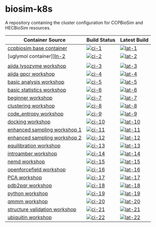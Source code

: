 # biosim-k8s
A repository containing the cluster configuration for CCPBioSim and HECBioSim resources.

| Container Source                       | Build Status       | Latest Build          |
| -------------------------------------- | ------------------ | --------------------- |
| [ccpbiosim base container][ln-1]       | [![ci-1]][cil-1]   | [![lat-1]][latl-1]    |
| [uglymol container]][ln-2]             | [![ci-2]][cil-2]   | [![lat-2]][latl-2]    |
|                                        |                    |                       |
| [aiida lysozyme workshop][ln-3]        | [![ci-3]][cil-3]   | [![lat-3]][latl-3]    |
| [aiida gpcr workshop][ln-4]            | [![ci-4]][cil-4]   | [![lat-4]][latl-4]    |
| [basic analysis workshop][ln-5]        | [![ci-5]][cil-5]   | [![lat-5]][latl-5]    |
| [basic statistics workshop][ln-6]      | [![ci-6]][cil-6]   | [![lat-6]][latl-6]    |
| [beginner workshop][ln-7]              | [![ci-7]][cil-7]   | [![lat-7]][latl-7]    |
| [clustering workshop][ln-8]            | [![ci-8]][cil-8]   | [![lat-8]][latl-8]    |
| [code_entropy workshop][ln-9]          | [![ci-9]][cil-9]   | [![lat-9]][latl-9]    |
| [docking workshop][ln-10]              | [![ci-10]][cil-10] | [![lat-10]][latl-10]  |
| [enhanced sampling workshop 1][ln-11]  | [![ci-11]][cil-11] | [![lat-11]][latl-11]  |
| [enhanced sampling workshop 2][ln-12]  | [![ci-12]][cil-12] | [![lat-12]][latl-12]  |
| [equilibration workshop][ln-13]        | [![ci-13]][cil-13] | [![lat-13]][latl-13]  |
| [introamber workshop][ln-14]           | [![ci-14]][cil-14] | [![lat-14]][latl-14]  |
| [nemd workshop][ln-15]                 | [![ci-15]][cil-15] | [![lat-15]][latl-15]  |
| [openforcefield workshop][ln-16]       | [![ci-16]][cil-16] | [![lat-16]][latl-16]  |
| [PCA workshop][ln-17]                  | [![ci-17]][cil-17] | [![lat-17]][latl-17]  |
| [pdb2pqr workshop][ln-18]              | [![ci-18]][cil-18] | [![lat-18]][latl-18]  |
| [python workshop][ln-19]               | [![ci-19]][cil-19] | [![lat-19]][latl-19]  |
| [qmmm workshop][ln-20]                 | [![ci-20]][cil-20] | [![lat-20]][latl-20]  |
| [structure validation workshop][ln-21] | [![ci-21]][cil-21] | [![lat-21]][latl-21]  |
| [ubiquitin workshop][ln-22]            | [![ci-22]][cil-22] | [![lat-22]][latl-22]  |

[ln-1]: https://github.com/jimboid/biosim-jupyterhub-base
[ci-1]: https://github.com/jimboid/biosim-jupyterhub-base/actions/workflows/build.yaml/badge.svg?branch=main
[cil-1]: https://github.com/jimboid/biosim-jupyterhub-base/actions/workflows/build.yaml
[lat-1]: https://img.shields.io/badge/dynamic/json?url=https%3A%2F%2Fjimboid.github.io%2Fbiosim-workshops-dash%2Fworkshop.json&query=%24.containers.biosim-jupyterhub-base.latest&labelColor=grey&logo=github&logoColor=white&label=latest&color=purple
[latl-1]: https://github.com/jimboid/biosim-jupyterhub-base/pkgs/container/biosim-jupyterhub-base

[ln-2]: https://github.com/jimboid/biosim-uglymol
[ci-2]: https://github.com/jimboid/biosim-uglymol/actions/workflows/build.yaml/badge.svg?branch=main
[cil-2]: https://github.com/jimboid/biosim-uglymol/actions/workflows/build.yaml
[lat-2]: https://img.shields.io/badge/dynamic/json?url=https%3A%2F%2Fjimboid.github.io%2Fbiosim-workshops-dash%2Fworkshop.json&query=%24.containers.biosim-uglymol.latest&labelColor=grey&logo=github&logoColor=white&label=latest&color=purple
[latl-2]: https://github.com/jimboid/biosim-jupyterhub-base/pkgs/container/biosim-uglymol

[ln-3]: https://github.com/jimboid/biosim-aiida-lysozyme-workshop
[ci-3]: https://github.com/jimboid/biosim-aiida-lysozyme-workshop/actions/workflows/build.yaml/badge.svg?branch=main
[cil-3]: https://github.com/jimboid/biosim-aiida-lysozyme-workshop/actions/workflows/build.yaml
[lat-3]: https://img.shields.io/badge/dynamic/json?url=https%3A%2F%2Fjimboid.github.io%2Fbiosim-workshops-dash%2Fworkshop.json&query=%24.containers.biosim-aiida-lysozyme-workshop.latest&labelColor=grey&logo=github&logoColor=white&label=latest&color=purple
[latl-3]: https://github.com/jimboid/biosim-jupyterhub-base/pkgs/container/biosim-aiida-lysozyme-workshop

[ln-4]: https://github.com/jimboid/biosim-aiida-gpcr-workshop
[ci-4]: https://github.com/jimboid/biosim-aiida-gpcr-workshop/actions/workflows/build.yaml/badge.svg?branch=main
[cil-4]: https://github.com/jimboid/biosim-aiida-gpcr-workshop/actions/workflows/build.yaml
[lat-4]: https://img.shields.io/badge/dynamic/json?url=https%3A%2F%2Fjimboid.github.io%2Fbiosim-workshops-dash%2Fworkshop.json&query=%24.containers.biosim-aiida-gpcr-workshop.latest&labelColor=grey&logo=github&logoColor=white&label=latest&color=purple
[latl-4]: https://github.com/jimboid/biosim-jupyterhub-base/pkgs/container/biosim-aiida-gpcr-workshop

[ln-5]: https://github.com/jimboid/biosim-basic-analysis-workshop
[ci-5]: https://github.com/jimboid/biosim-basic-analysis-workshop/actions/workflows/build.yaml/badge.svg?branch=main
[cil-5]: https://github.com/jimboid/biosim-basic-analysis-workshop/actions/workflows/build.yaml
[lat-5]: https://img.shields.io/badge/dynamic/json?url=https%3A%2F%2Fjimboid.github.io%2Fbiosim-workshops-dash%2Fworkshop.json&query=%24.containers.biosim-basic-analysis-workshop.latest&labelColor=grey&logo=github&logoColor=white&label=latest&color=purple
[latl-5]: https://github.com/jimboid/biosim-jupyterhub-base/pkgs/container/biosim-basic-analysis-workshop

[ln-6]: https://github.com/jimboid/biosim-basic-statistics-workshop
[ci-6]: https://github.com/jimboid/biosim-basic-statistics-workshop/actions/workflows/build.yaml/badge.svg?branch=main
[cil-6]: https://github.com/jimboid/biosim-basic-statistics-workshop/actions/workflows/build.yaml
[lat-6]: https://img.shields.io/badge/dynamic/json?url=https%3A%2F%2Fjimboid.github.io%2Fbiosim-workshops-dash%2Fworkshop.json&query=%24.containers.biosim-basic-statistics-workshop.latest&labelColor=grey&logo=github&logoColor=white&label=latest&color=purple
[latl-6]: https://github.com/jimboid/biosim-jupyterhub-base/pkgs/container/biosim-basic-statistics-workshop

[ln-7]: https://github.com/jimboid/biosim-beginners-workshop
[ci-7]: https://github.com/jimboid/biosim-beginners-workshop/actions/workflows/build.yaml/badge.svg?branch=main
[cil-7]: https://github.com/jimboid/biosim-beginners-workshop/actions/workflows/build.yaml
[lat-7]: https://img.shields.io/badge/dynamic/json?url=https%3A%2F%2Fjimboid.github.io%2Fbiosim-workshops-dash%2Fworkshop.json&query=%24.containers.biosim-beginners-workshop.latest&labelColor=grey&logo=github&logoColor=white&label=latest&color=purple
[latl-7]: https://github.com/jimboid/biosim-jupyterhub-base/pkgs/container/biosim-beginners-workshop

[ln-8]: https://github.com/jimboid/biosim-clustering-workshop
[ci-8]: https://github.com/jimboid/biosim-clustering-workshop/actions/workflows/build.yaml/badge.svg?branch=main
[cil-8]: https://github.com/jimboid/biosim-clustering-workshop/actions/workflows/build.yaml
[lat-8]: https://img.shields.io/badge/dynamic/json?url=https%3A%2F%2Fjimboid.github.io%2Fbiosim-workshops-dash%2Fworkshop.json&query=%24.containers.biosim-clustering-workshop.latest&labelColor=grey&logo=github&logoColor=white&label=latest&color=purple
[latl-8]: https://github.com/jimboid/biosim-jupyterhub-base/pkgs/container/biosim-clustering-workshop

[ln-9]: https://github.com/jimboid/biosim-codeentropy-workshop
[ci-9]: https://github.com/jimboid/biosim-codeentropy-workshop/actions/workflows/build.yaml/badge.svg?branch=main
[cil-9]: https://github.com/jimboid/biosim-codeentropy-workshop/actions/workflows/build.yaml
[lat-9]: https://img.shields.io/badge/dynamic/json?url=https%3A%2F%2Fjimboid.github.io%2Fbiosim-workshops-dash%2Fworkshop.json&query=%24.containers.biosim-codeentropy-workshop.latest&labelColor=grey&logo=github&logoColor=white&label=latest&color=purple
[latl-9]: https://github.com/jimboid/biosim-jupyterhub-base/pkgs/container/biosim-codeentropy-workshop

[ln-10]: https://github.com/jimboid/biosim-docking-workshop
[ci-10]: https://github.com/jimboid/biosim-docking-workshop/actions/workflows/build.yaml/badge.svg?branch=main
[cil-10]: https://github.com/jimboid/biosim-docking-workshop/actions/workflows/build.yaml
[lat-10]: https://img.shields.io/badge/dynamic/json?url=https%3A%2F%2Fjimboid.github.io%2Fbiosim-workshops-dash%2Fworkshop.json&query=%24.containers.biosim-docking-workshop.latest&labelColor=grey&logo=github&logoColor=white&label=latest&color=purple
[latl-10]: https://github.com/jimboid/biosim-jupyterhub-base/pkgs/container/biosim-docking-workshop

[ln-11]: https://github.com/jimboid/biosim-enhanced-sampling-workshop
[ci-11]: https://github.com/jimboid/biosim-enhanced-sampling-workshop/actions/workflows/build-container1.yaml/badge.svg?branch=main
[cil-11]: https://github.com/jimboid/biosim-enhanced-sampling-workshop/actions/workflows/build.yaml
[lat-11]: https://img.shields.io/badge/dynamic/json?url=https%3A%2F%2Fjimboid.github.io%2Fbiosim-workshops-dash%2Fworkshop.json&query=%24.containers.biosim-enhanced-sampling-workshop-part1.latest&labelColor=grey&logo=github&logoColor=white&label=latest&color=purple
[latl-11]: https://github.com/jimboid/biosim-jupyterhub-base/pkgs/container/biosim-enhanced-sampling-workshop-part1

[ln-12]: https://github.com/jimboid/biosim-enhanced-sampling-workshop
[ci-12]: https://github.com/jimboid/biosim-enhanced-sampling-workshop/actions/workflows/build-container2.yaml/badge.svg?branch=main
[cil-12]: https://github.com/jimboid/biosim-enhanced-sampling-workshop/actions/workflows/build.yaml
[lat-12]: https://img.shields.io/badge/dynamic/json?url=https%3A%2F%2Fjimboid.github.io%2Fbiosim-workshops-dash%2Fworkshop.json&query=%24.containers.biosim-enhanced-sampling-workshop-part2.latest&labelColor=grey&logo=github&logoColor=white&label=latest&color=purple
[latl-12]: https://github.com/jimboid/biosim-jupyterhub-base/pkgs/container/biosim-enhanced-sampling-workshop-part2

[ln-13]: https://github.com/jimboid/biosim-equilibration-workshop
[ci-13]: https://github.com/jimboid/biosim-equilibration-workshop/actions/workflows/build.yaml/badge.svg?branch=main
[cil-13]: https://github.com/jimboid/biosim-equilibration-workshop/actions/workflows/build.yaml
[lat-13]: https://img.shields.io/badge/dynamic/json?url=https%3A%2F%2Fjimboid.github.io%2Fbiosim-workshops-dash%2Fworkshop.json&query=%24.containers.biosim-equilibration-workshop.latest&labelColor=grey&logo=github&logoColor=white&label=latest&color=purple
[latl-13]: https://github.com/jimboid/biosim-jupyterhub-base/pkgs/container/biosim-equilibration-workshop

[ln-14]: https://github.com/jimboid/biosim-introamber-workshop
[ci-14]: https://github.com/jimboid/biosim-introamber-workshop/actions/workflows/build.yaml/badge.svg?branch=main
[cil-14]: https://github.com/jimboid/biosim-introamber-workshop/actions/workflows/build.yaml
[lat-14]: https://img.shields.io/badge/dynamic/json?url=https%3A%2F%2Fjimboid.github.io%2Fbiosim-workshops-dash%2Fworkshop.json&query=%24.containers.biosim-introamber-workshop.latest&labelColor=grey&logo=github&logoColor=white&label=latest&color=purple
[latl-14]: https://github.com/jimboid/biosim-jupyterhub-base/pkgs/container/biosim-introamber-workshop

[ln-15]: https://github.com/jimboid/biosim-nemd-workshop
[ci-15]: https://github.com/jimboid/biosim-nemd-workshop/actions/workflows/build.yaml/badge.svg?branch=main
[cil-15]: https://github.com/jimboid/biosim-nemd-workshop/actions/workflows/build.yaml
[lat-15]: https://img.shields.io/badge/dynamic/json?url=https%3A%2F%2Fjimboid.github.io%2Fbiosim-workshops-dash%2Fworkshop.json&query=%24.containers.biosim-nemd-workshop.latest&labelColor=grey&logo=github&logoColor=white&label=latest&color=purple
[latl-15]: https://github.com/jimboid/biosim-jupyterhub-base/pkgs/container/biosim-nemd-workshop

[ln-16]: https://github.com/jimboid/biosim-openff-workshop
[ci-16]: https://github.com/jimboid/biosim-openff-workshop/actions/workflows/build.yaml/badge.svg?branch=main
[cil-16]: https://github.com/jimboid/biosim-openff-workshop/actions/workflows/build.yaml
[lat-16]: https://img.shields.io/badge/dynamic/json?url=https%3A%2F%2Fjimboid.github.io%2Fbiosim-workshops-dash%2Fworkshop.json&query=%24.containers.biosim-openff-workshop.latest&labelColor=grey&logo=github&logoColor=white&label=latest&color=purple
[latl-16]: https://github.com/jimboid/biosim-jupyterhub-base/pkgs/container/biosim-openff-workshop

[ln-17]: https://github.com/jimboid/biosim-pca-workshop
[ci-17]: https://github.com/jimboid/biosim-pca-workshop/actions/workflows/build.yaml/badge.svg?branch=main
[cil-17]: https://github.com/jimboid/biosim-pca-workshop/actions/workflows/build.yaml
[lat-17]: https://img.shields.io/badge/dynamic/json?url=https%3A%2F%2Fjimboid.github.io%2Fbiosim-workshops-dash%2Fworkshop.json&query=%24.containers.biosim-pca-workshop.latest&labelColor=grey&logo=github&logoColor=white&label=latest&color=purple
[latl-17]: https://github.com/jimboid/biosim-jupyterhub-base/pkgs/container/biosim-pca-workshop

[ln-18]: https://github.com/jimboid/biosim-pdb2pqr-workshop
[ci-18]: https://github.com/jimboid/biosim-pdb2pqr-workshop/actions/workflows/build.yaml/badge.svg?branch=main
[cil-18]: https://github.com/jimboid/biosim-pdb2pqr-workshop/actions/workflows/build.yaml
[lat-18]: https://img.shields.io/badge/dynamic/json?url=https%3A%2F%2Fjimboid.github.io%2Fbiosim-workshops-dash%2Fworkshop.json&query=%24.containers.biosim-pdb2pqr-workshop.latest&labelColor=grey&logo=github&logoColor=white&label=latest&color=purple
[latl-18]: https://github.com/jimboid/biosim-jupyterhub-base/pkgs/container/biosim-pdb2pqr-workshop

[ln-19]: https://github.com/jimboid/biosim-python-workshop
[ci-19]: https://github.com/jimboid/biosim-python-workshop/actions/workflows/build.yaml/badge.svg?branch=main
[cil-19]: https://github.com/jimboid/biosim-python-workshop/actions/workflows/build.yaml
[lat-19]: https://img.shields.io/badge/dynamic/json?url=https%3A%2F%2Fjimboid.github.io%2Fbiosim-workshops-dash%2Fworkshop.json&query=%24.containers.biosim-python-workshop.latest&labelColor=grey&logo=github&logoColor=white&label=latest&color=purple
[latl-19]: https://github.com/jimboid/biosim-jupyterhub-base/pkgs/container/biosim-python-workshop

[ln-20]: https://github.com/jimboid/biosim-qmmm-workshop
[ci-20]: https://github.com/jimboid/biosim-qmmm-workshop/actions/workflows/build.yaml/badge.svg?branch=main
[cil-20]: https://github.com/jimboid/biosim-qmmm-workshop/actions/workflows/build.yaml
[lat-20]: https://img.shields.io/badge/dynamic/json?url=https%3A%2F%2Fjimboid.github.io%2Fbiosim-workshops-dash%2Fworkshop.json&query=%24.containers.biosim-qmmm-workshop.latest&labelColor=grey&logo=github&logoColor=white&label=latest&color=purple
[latl-20]: https://github.com/jimboid/biosim-jupyterhub-base/pkgs/container/biosim-qmmm-workshop

[ln-21]: https://github.com/jimboid/biosim-structure-validation-workshop
[ci-21]: https://github.com/jimboid/biosim-structure-validation-workshop/actions/workflows/build.yaml/badge.svg?branch=main
[cil-21]: https://github.com/jimboid/biosim-structure-validation-workshop/actions/workflows/build.yaml
[lat-21]: https://img.shields.io/badge/dynamic/json?url=https%3A%2F%2Fjimboid.github.io%2Fbiosim-workshops-dash%2Fworkshop.json&query=%24.containers.biosim-structure-validation-workshop.latest&labelColor=grey&logo=github&logoColor=white&label=latest&color=purple
[latl-21]: https://github.com/jimboid/biosim-jupyterhub-base/pkgs/container/biosim-structure-validation-workshop

[ln-22]: https://github.com/jimboid/biosim-ubiquitin-analysis-workshop
[ci-22]: https://github.com/jimboid/biosim-ubiquitin-analysis-workshop/actions/workflows/build.yaml/badge.svg?branch=main
[cil-22]: https://github.com/jimboid/biosim-ubiquitin-analysis-workshop/actions/workflows/build.yaml
[lat-22]: https://img.shields.io/badge/dynamic/json?url=https%3A%2F%2Fjimboid.github.io%2Fbiosim-workshops-dash%2Fworkshop.json&query=%24.containers.biosim-ubiquitin-analysis-workshop.latest&labelColor=grey&logo=github&logoColor=white&label=latest&color=purple
[latl-22]: https://github.com/jimboid/biosim-jupyterhub-base/pkgs/container/biosim-ubiquitin-analysis-workshop
